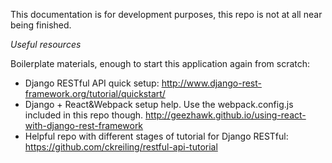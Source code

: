This documentation is for development purposes, this repo is not at all near being finished.

_Useful resources_

Boilerplate materials, enough to start this application again from scratch:
* Django RESTful API quick setup: http://www.django-rest-framework.org/tutorial/quickstart/
* Django + React&Webpack setup help. Use the webpack.config.js included in this repo though. http://geezhawk.github.io/using-react-with-django-rest-framework
* Helpful repo with different stages of tutorial for Django RESTful: https://github.com/ckreiling/restful-api-tutorial